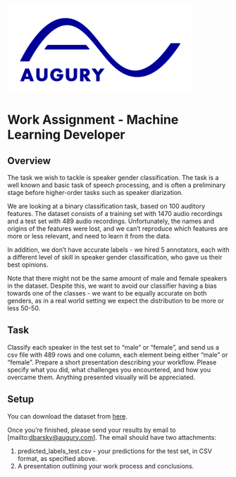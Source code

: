 <img src="AUGURY_logo.png" width="421" height="200" />

# Work Assignment - Machine Learning Developer
## Overview
The task we wish to tackle is speaker gender classification. The task is a well known and basic task of speech processing, and is often a preliminary stage before higher-order tasks such as speaker diarization.

We are looking at a binary classification task, based on 100 auditory features. The dataset consists of a training set with 1470 audio recordings and a test set with 489 audio recordings. Unfortunately, the names and origins of the features were lost, and we can’t reproduce which features are more or less relevant, and need to learn it from the data.

In addition, we don’t have accurate labels - we hired 5 annotators, each with a different level of skill in speaker gender classification, who gave us their best opinions.

Note that there might not be the same amount of male and female speakers in the dataset. Despite this, we want to avoid our classifier having a bias towards one of the classes - we want to be equally accurate on both genders, as in a real world setting we expect the distribution to be more or less 50-50.

## Task
Classify each speaker in the test set to “male” or “female”, and send us a csv file with 489 rows and one column, each element being either “male” or “female”.
Prepare a short presentation describing your workflow. Please specify what you did, what challenges you encountered, and how you overcame them. Anything presented visually will be appreciated.

## Setup
You can download the dataset from [here](https://github.com/augurysys/machine_learning_assignment/raw/master/augury_ml_assignment.zip).

Once you’re finished, please send your results by email to [mailto:dbarsky@augury.com]. The email should have two attachments:
1. predicted_labels_test.csv - your predictions for the test set, in CSV format, as specified above.
2. A presentation outlining your work process and conclusions.
